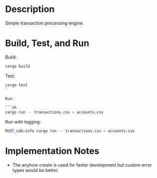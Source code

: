 # Description

Simple transaction processing engine.

# Build, Test, and Run

Build:

```sh
cargo build
```

Test:

````sh
cargo test
`

Run:

```sh
cargo run -- transactions.csv > accounts.csv
````

Run with logging:

```sh
RUST_LOG=info cargo run -- transactions.csv > accounts.csv
```

# Implementation Notes

- The anyhow create is used for faster development but custom error types would be better.
